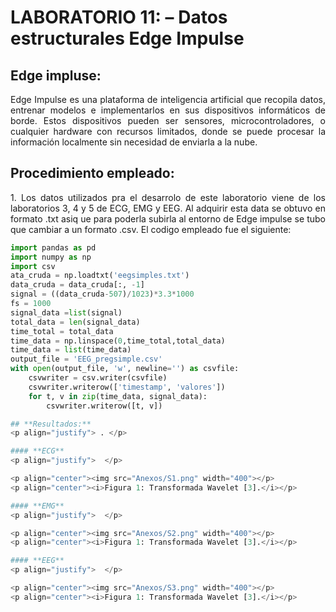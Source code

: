 # **LABORATORIO 11: – Datos estructurales Edge Impulse**
## **Edge impluse:**
<p align="justify">Edge Impulse es una plataforma de inteligencia artificial que recopila datos, entrenar modelos e implementarlos en sus dispositivos informáticos de borde. Estos dispositivos pueden ser sensores, microcontroladores, o cualquier hardware con recursos limitados, donde se puede procesar la información localmente sin necesidad de enviarla a la nube. </p>

## **Procedimiento empleado:**
<p align="justify"> 1. Los datos utilizados pra el desarrolo de este laboratorio viene de los laboratorios 3, 4 y 5 de ECG, EMG y EEG. Al adquirir esta data se obtuvo en formato .txt asiq ue para poderla subirla al entorno de Edge impulse se tubo que cambiar a un formato .csv. El codigo empleado fue el siguiente:</p>

```python
import pandas as pd
import numpy as np
import csv
ata_cruda = np.loadtxt('eegsimples.txt')
data_cruda = data_cruda[:, -1]
signal = ((data_cruda-507)/1023)*3.3*1000
fs = 1000
signal_data =list(signal)
total_data = len(signal_data)
time_total = total_data
time_data = np.linspace(0,time_total,total_data)
time_data = list(time_data)
output_file = 'EEG_pregsimple.csv'
with open(output_file, 'w', newline='') as csvfile:
    csvwriter = csv.writer(csvfile)
    csvwriter.writerow(['timestamp', 'valores'])
    for t, v in zip(time_data, signal_data):
        csvwriter.writerow([t, v])

## **Resultados:**
<p align="justify"> .‌ </p>

#### **ECG**
<p align="justify">  </p>

<p align="center"><img src="Anexos/S1.png" width="400"></p>
<p align="center"><i>Figura 1: Transformada Wavelet [3].</i></p>

#### **EMG**
<p align="justify">  </p>

<p align="center"><img src="Anexos/S2.png" width="400"></p>
<p align="center"><i>Figura 1: Transformada Wavelet [3].</i></p>

#### **EEG**
<p align="justify">  </p>

<p align="center"><img src="Anexos/S3.png" width="400"></p>
<p align="center"><i>Figura 1: Transformada Wavelet [3].</i></p>


